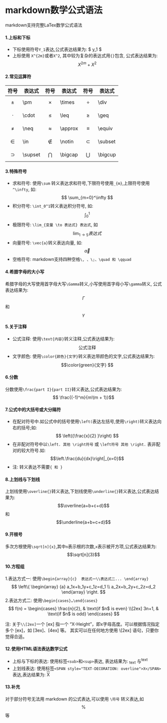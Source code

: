 # markdown数学公式语法

markdown支持完整LaTex数学公式语法

#### 1.上标和下标
- 下标使用符号`Y_1`表达,公式表达结果为: $ y_1 $
- 上标使用 `X^{2m}`或者`X^2`, 其中较为复杂的表达式用`{}`包含, 公式表达结果为: $$X^{2m}+X^2$$

#### 2.常见运算符
符号|表达式|符号|表达式|符号|表达式
---|---|---|---|---|---
$$\pm$$|\pm|$$\times$$|\times|$$\div$$|\div
$$\cdot$$|\cdot|$$\leq$$|\leq|$$\geq$$|\geq
$$\neq$$|\neq|$$\approx$$|\approx|$$\equiv$$|\equiv
$$\in$$|\in|$$\notin$$|\notin|$$\subset$$|\subset
$$\supset$$|\supset|$$\bigcap$$|\bigcap|$$\bigcup$$|\bigcup

#### 3.特殊符号
- 求和符号: 使用`\sum` 转义表达求和符号,下限符号使用`_{m}`,上限符号使用`^\infty`, 如:  $$ \sum_{m=0}^\infty  $$
- 积分符号: `\int_0^1`转义表达积分符号, 如: $$ \int_0^1$$
- 极限符号: `\lim_{变量 \to 表达式} 表达式`, 如 $$  \lim_{1 \to 5} 表达式 $$
- 向量符号: `\vec{a}`转义表达向量, 如: $$\vec{a}$$
- 空格符号: markdown支持四种空格` \, 、\;、\quad 和 \qquad `

#### 4.希腊字母的大小写
希腊字母的大写使用首字母大写`\Gamma`转义,小写使用首字母小写`\gamma`转义, 公式表达结果为: $$\Gamma$$  和   $$\gamma$$
#### 5.关于注释
- 公式注释: 使用`\text{内容}`转义注释,公式表达结果为: $$ \text {公式注释}$$
- 文字颜色: 使用`\color{颜色}{文字}`转义表达带颜色的文字,公式表达结果为:  $$\color{green}{文字} $$

#### 6.分数
分数使用`\frac{part I}{part II}`转义表达,公式表达结果为: $$ \frac{(-1)^m}{m!(m + 1)}$$
#### 7.公式中的大括号或大分隔符
- 在配对符号中.如公式中的括号使用`\left(`表达左括号,使用`\right)`转义表达向右的括号;如: $$ \left({\frac{x}{2} }\right) $$
- 在非配对符号中以`\left. 其他 \right符号` 或 `\left符号 其他 \right.` 表非配对的较大符号.如: $$\left.\frac{du}{dx}\right|_{x=0}$$
- 注: 转义表达不需要`{ 和 }`

#### 8.上划线与下划线
上划线使用`\overline{}`转义表达,下划线使用`\underline{}`转义表达,公式表达结果为: $$\overline{a+b+c+d}$$和$$\underline{a+b+c+d}$$

#### 9.开根号
多次方根使用`\sqrt[n]{x}`,其中`n`表示根的次数,`x`表示被开方项,公式表达结果为: $$\sqrt[n]{3}$$

#### 10.方程组
1.表达方式一: 使用`\begin{array}{c}  表达式一\\表达式二... \end{array}`
$$
\left\{ 
\begin{array}
{a}
a_1x+b_1y+c_1z=d_1 \\ 
a_2x+b_2y+c_2z=d_2
\end{array}
\right. 
$$
2.表达方式二: 使用`\begin{cases}…\end{cases}`
$$
f(n) = 
\begin{cases}
\frac{n}{2},  & \text{if $n$ is even} \\[2ex]
3n+1, & \text{if $n$ is odd}
\end{cases}
$$

注: 关于`\\[2ex]`一个 [ex] 指一个 “X-Height”，即x字母高度。可以根据情况指定多个 [ex]，如 [3ex]、[4ex] 等。 其实可以在任何地方使用 \\[2ex] 语句，只要你觉得合适。

#### 12.使用HTML语法表达数学公式
- 上标与下标的表达: 使用标签`<sub>`和`<sup>`表达, 表达结果为: <sub>text</sub> 与<sup>text</sup>
- 上划线表达: 使用标签`<SPAN style="TEXT-DECORATION: overline">X</SPAN>`表达,表达结果为: <SPAN style="TEXT-DECORATION: overline">X</SPAN>



#### 13.补充
对于部分符号无法用 markdown 的公式表达,可以使用 `\符号` 转义表达,如 $$ \%  $$等



